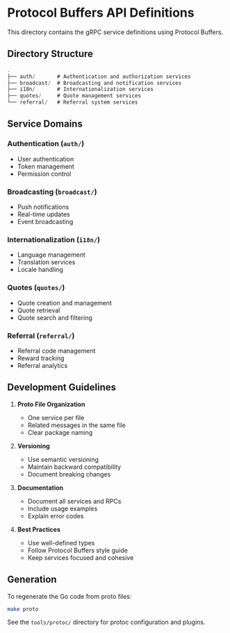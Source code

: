 # Protocol Buffers API Definitions

This directory contains the gRPC service definitions using Protocol Buffers.

## Directory Structure

```go
.
├── auth/       # Authentication and authorization services
├── broadcast/  # Broadcasting and notification services
├── i18n/       # Internationalization services
├── quotes/     # Quote management services
└── referral/   # Referral system services
```

## Service Domains

### Authentication (`auth/`)

- User authentication
- Token management
- Permission control

### Broadcasting (`broadcast/`)

- Push notifications
- Real-time updates
- Event broadcasting

### Internationalization (`i18n/`)

- Language management
- Translation services
- Locale handling

### Quotes (`quotes/`)

- Quote creation and management
- Quote retrieval
- Quote search and filtering

### Referral (`referral/`)

- Referral code management
- Reward tracking
- Referral analytics

## Development Guidelines

1. **Proto File Organization**

   - One service per file
   - Related messages in the same file
   - Clear package naming

2. **Versioning**

   - Use semantic versioning
   - Maintain backward compatibility
   - Document breaking changes

3. **Documentation**

   - Document all services and RPCs
   - Include usage examples
   - Explain error codes

4. **Best Practices**
   - Use well-defined types
   - Follow Protocol Buffers style guide
   - Keep services focused and cohesive

## Generation

To regenerate the Go code from proto files:

```bash
make proto
```

See the `tools/protoc/` directory for protoc configuration and plugins.
